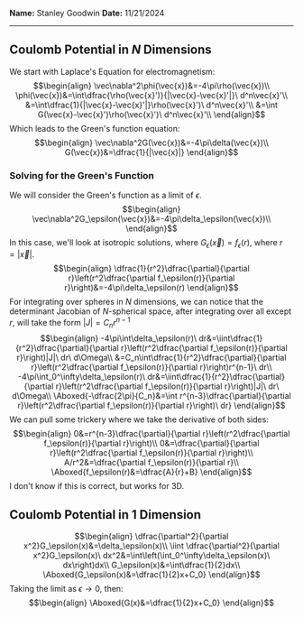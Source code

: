 **Name:** Stanley Goodwin
**Date:** 11/21/2024

---
## Coulomb Potential in $N$ Dimensions
We start with Laplace's Equation for electromagnetism:
$$\begin{align}
\vec\nabla^2\phi(\vec{x})&=-4\pi\rho(\vec{x})\\
\phi(\vec{x})&=\int\dfrac{\rho(\vec{x}')}{|\vec{x}-\vec{x}'|}\ d^n\vec{x}'\\
&=\int\dfrac{1}{|\vec{x}-\vec{x}'|}\rho(\vec{x}')\ d^n\vec{x}'\\
&=\int G(\vec{x}-\vec{x}')\rho(\vec{x}')\ d^n\vec{x}'\\
\end{align}$$
Which leads to the Green's function equation:
$$\begin{align}
\vec\nabla^2G(\vec{x})&=-4\pi\delta(\vec{x})\\
G(\vec{x})&=\dfrac{1}{|\vec{x}|}
\end{align}$$
### Solving for the Green's Function
We will consider the Green's function as a limit of $\epsilon$.
$$\begin{align}
\vec\nabla^2G_\epsilon(\vec{x})&=-4\pi\delta_\epsilon(\vec{x})\\
\end{align}$$
In this case, we'll look at isotropic solutions, where $G_\epsilon(\vec{x})=f_\epsilon(r)$, where $r=|\vec{x}|$.
$$\begin{align}
\dfrac{1}{r^2}\dfrac{\partial}{\partial r}\left(r^2\dfrac{\partial f_\epsilon(r)}{\partial r}\right)&=-4\pi\delta_\epsilon(r)
\end{align}$$
For integrating over spheres in $N$ dimensions, we can notice that the determinant Jacobian of $N$-spherical space, after integrating over all except $r$, will take the form $|J|=C_n r^{n-1}$
$$\begin{align}
-4\pi\int\delta_\epsilon(r)\ dr&=\iint\dfrac{1}{r^2}\dfrac{\partial}{\partial r}\left(r^2\dfrac{\partial f_\epsilon(r)}{\partial r}\right)|J|\ dr\ d\Omega\\
&=C_n\int\dfrac{1}{r^2}\dfrac{\partial}{\partial r}\left(r^2\dfrac{\partial f_\epsilon(r)}{\partial r}\right)r^{n-1}\ dr\\
-4\pi\int_0^\infty\delta_\epsilon(r)\ dr&=\iint\dfrac{1}{r^2}\dfrac{\partial}{\partial r}\left(r^2\dfrac{\partial f_\epsilon(r)}{\partial r}\right)|J|\ dr\ d\Omega\\
\Aboxed{-\dfrac{2\pi}{C_n}&=\int r^{n-3}\dfrac{\partial}{\partial r}\left(r^2\dfrac{\partial f_\epsilon(r)}{\partial r}\right)\ dr}
\end{align}$$
We can pull some trickery where we take the derivative of both sides:
$$\begin{align}
0&=r^{n-3}\dfrac{\partial}{\partial r}\left(r^2\dfrac{\partial f_\epsilon(r)}{\partial r}\right)\\
0&=\dfrac{\partial}{\partial r}\left(r^2\dfrac{\partial f_\epsilon(r)}{\partial r}\right)\\
A/r^2&=\dfrac{\partial f_\epsilon(r)}{\partial r}\\
\Aboxed{f_\epsilon(r)&=\dfrac{A}{r}+B}
\end{align}$$
I don't know if this is correct, but works for 3D.

## Coulomb Potential in 1 Dimension
$$\begin{align}
\dfrac{\partial^2}{\partial x^2}G_\epsilon(x)&=\delta_\epsilon(x)\\
\iint \dfrac{\partial^2}{\partial x^2}G_\epsilon(x)\ dx^2&=\int\left(\int_0^\infty\delta_\epsilon(x)\ dx\right)dx\\
G_\epsilon(x)&=\int\dfrac{1}{2}dx\\
\Aboxed{G_\epsilon(x)&=\dfrac{1}{2}x+C_0}
\end{align}$$
Taking the limit as $\epsilon\rightarrow0$, then:
$$\begin{align}
\Aboxed{G(x)&=\dfrac{1}{2}x+C_0}
\end{align}$$
